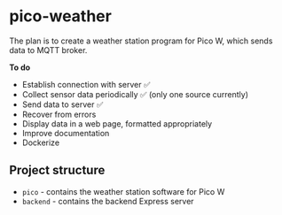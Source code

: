 # pico-weather

The plan is to create a weather station program for Pico W, which sends data to MQTT broker.

**To do**

- Establish connection with server ✅
- Collect sensor data periodically ✅ (only one source currently)
- Send data to server ✅
- Recover from errors
- Display data in a web page, formatted appropriately
- Improve documentation
- Dockerize

## Project structure

* `pico` - contains the weather station software for Pico W
* `backend` - contains the backend Express server
